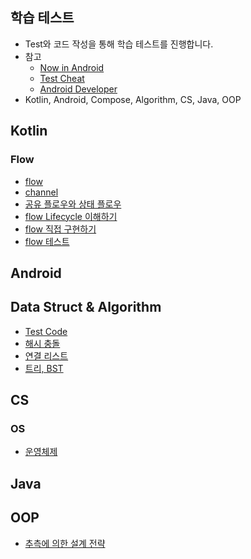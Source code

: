 
## 학습 테스트

- Test와 코드 작성을 통해 학습 테스트를 진행합니다.
- 참고
  - [Now in Android](https://github.com/android/nowinandroid)
  - [Test Cheat](https://developer.android.com/develop/ui/compose/testing/testing-cheatsheet)
  - [Android Developer](https://developer.android.com/?hl=ko)
- Kotlin, Android, Compose, Algorithm, CS, Java, OOP

## Kotlin

### Flow
- [flow](https://github.com/jinuemong/study-test/tree/main/app/src/main/java/com/studytest/kotlin/flow)
- [channel](https://github.com/jinuemong/study-test/tree/main/app/src/main/java/com/studytest/kotlin/channel)
- [공유 플로우와 상태 플로우](https://github.com/jinuemong/study-test/tree/main/app/src/main/java/com/studytest/kotlin/flow/shared)
- [flow Lifecycle 이해하기](https://github.com/jinuemong/study-test/tree/main/app/src/main/java/com/studytest/kotlin/flow/lifecycle)
- [flow 직접 구현하기](https://github.com/jinuemong/study-test/tree/main/app/src/main/java/com/studytest/kotlin/flow/internal)
- [flow 테스트](https://github.com/jinuemong/study-test/tree/main/app/src/test/java/com/android/studytest/kotlin/flow/test)

## Android

## Data Struct & Algorithm
- [Test Code](https://github.com/jinuemong/study-test/tree/main/app/src/test/java/com/android/studytest/datastruct)
- [해시 충돌](https://github.com/jinuemong/study-test/tree/main/app/src/main/java/com/studytest/datastruct/hashcrash)
- [연결 리스트](https://github.com/jinuemong/study-test/tree/main/app/src/main/java/com/studytest/datastruct/linkedlist)
- [트리, BST](https://github.com/jinuemong/study-test/tree/main/app/src/main/java/com/studytest/datastruct/tree)

## CS

### OS
- [운영체제](https://github.com/jinuemong/study-test/tree/main/java/src/main/java/com/android/studytest/java/os)
## Java

## OOP
- [추측에 의한 설계 전략](https://github.com/jinuemong/study-test/tree/main/java/src/main/java/com/android/studytest/java/oop/dcd)
